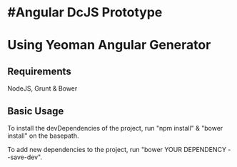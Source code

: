#Angular DcJS Prototype
============


# Using Yeoman Angular Generator

## Requirements

NodeJS, Grunt & Bower

## Basic Usage
To install the devDependencies of the project, run "npm install" & "bower install" on the basepath.

To add new dependencies to the project, run "bower YOUR DEPENDENCY --save-dev".